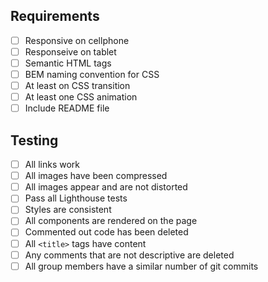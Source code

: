 ## Requirements

- [ ] Responsive on cellphone
- [ ] Responseive on tablet
- [ ] Semantic HTML tags
- [ ] BEM naming convention for CSS
- [ ] At least on CSS transition
- [ ] At least one CSS animation
- [ ] Include README file

## Testing

- [ ] All links work
- [ ] All images have been compressed
- [ ] All images appear and are not distorted
- [ ] Pass all Lighthouse tests
- [ ] Styles are consistent
- [ ] All components are rendered on the page
- [ ] Commented out code has been deleted
- [ ] All `<title>` tags have content
- [ ] Any comments that are not descriptive are deleted
- [ ] All group members have a similar number of git commits
